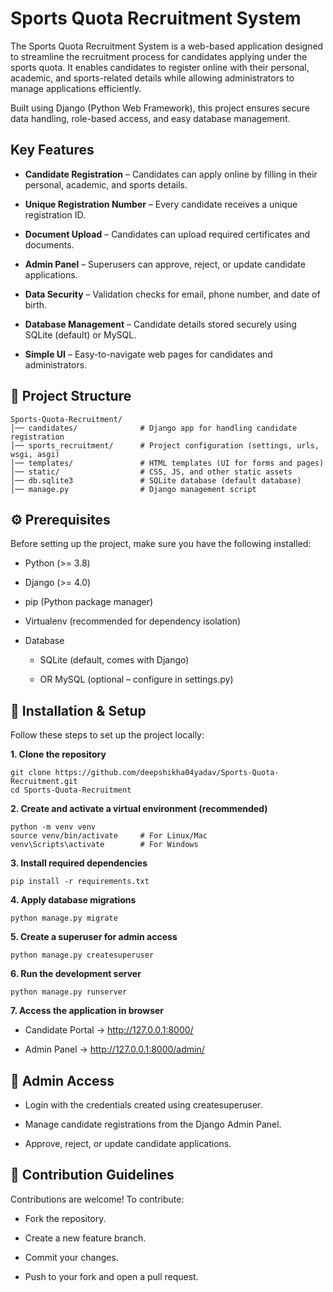 #  Sports Quota Recruitment System

The Sports Quota Recruitment System is a web-based application designed to streamline the recruitment process for candidates applying under the sports quota. It enables candidates to register online with their personal, academic, and sports-related details while allowing administrators to manage applications efficiently.

Built using Django (Python Web Framework), this project ensures secure data handling, role-based access, and easy database management.

## Key Features

* __Candidate Registration__ – Candidates can apply online by filling in their personal, academic, and sports details.

* __Unique Registration Number__ – Every candidate receives a unique registration ID.

* __Document Upload__ – Candidates can upload required certificates and documents.

* __Admin Panel__ – Superusers can approve, reject, or update candidate applications.

* __Data Security__ – Validation checks for email, phone number, and date of birth.

* __Database Management__ – Candidate details stored securely using SQLite (default) or MySQL.

* __Simple UI__ – Easy-to-navigate web pages for candidates and administrators.

## 📂 Project Structure
```
Sports-Quota-Recruitment/
│── candidates/              # Django app for handling candidate registration
│── sports_recruitment/      # Project configuration (settings, urls, wsgi, asgi)
│── templates/               # HTML templates (UI for forms and pages)
│── static/                  # CSS, JS, and other static assets
│── db.sqlite3               # SQLite database (default database)
│── manage.py                # Django management script
```
## ⚙️ Prerequisites

Before setting up the project, make sure you have the following installed:

* Python (>= 3.8)

* Django (>= 4.0)

* pip (Python package manager)

* Virtualenv (recommended for dependency isolation)

* Database

  * SQLite (default, comes with Django)

  * OR MySQL (optional – configure in settings.py)

## 🚀 Installation & Setup

Follow these steps to set up the project locally:

__1. Clone the repository__
```
git clone https://github.com/deepshikha04yadav/Sports-Quota-Recruitment.git
cd Sports-Quota-Recruitment
```

__2. Create and activate a virtual environment (recommended)__
```
python -m venv venv
source venv/bin/activate     # For Linux/Mac
venv\Scripts\activate        # For Windows
```

__3. Install required dependencies__
```
pip install -r requirements.txt
```

__4. Apply database migrations__
```
python manage.py migrate
```

__5. Create a superuser for admin access__
```
python manage.py createsuperuser
```

__6. Run the development server__
```
python manage.py runserver
```

__7. Access the application in browser__

* Candidate Portal → http://127.0.0.1:8000/

* Admin Panel → http://127.0.0.1:8000/admin/

##  🔑 Admin Access

* Login with the credentials created using createsuperuser.

* Manage candidate registrations from the Django Admin Panel.

* Approve, reject, or update candidate applications.

## 🤝 Contribution Guidelines

Contributions are welcome! To contribute:

* Fork the repository.

* Create a new feature branch.

* Commit your changes.

* Push to your fork and open a pull request.
